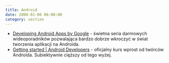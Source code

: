 ```yaml
---
title: Android
date: 2000-01-06 06:00:00
category: section
---
```


- [Developing Android Apps by Google] - świetna seria darmowych wideoporadników pozwalająca bardzo dobrze wkroczyć w świat tworzenia aplikacji na Androida.
- [Getting started \| Android Developers][android developers] - oficjalny kurs wprost od twórców Androida. Subiektywnie cięższy od tego wyżej.

[Developing Android Apps by Google]: https://www.udacity.com/course/new-android-fundamentals--ud851
[android developers]: https://developer.android.com/training/index.html